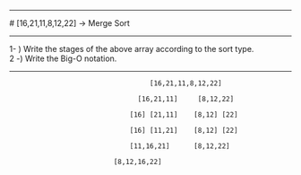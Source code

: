 <hr>
# [16,21,11,8,12,22] -> Merge Sort
<hr>
1- ) Write the stages of the above array according to the sort type. <br>
2 -) Write the Big-O notation. <br>
<hr>

                                       [16,21,11,8,12,22]
                                        
                                    [16,21,11]     [8,12,22]
                                   
                                  [16] [21,11]    [8,12] [22]
                                              
                                  [16] [11,21]    [8,12] [22]
                                  
                                  [11,16,21]      [8,12,22]
                                
                              [8,12,16,22]
